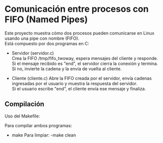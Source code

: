 # Comunicación entre procesos con FIFO (Named Pipes)
Este proyecto muestra cómo dos procesos pueden comunicarse en Linux usando una pipe con nombre (FIFO).  
Está compuesto por dos programas en C:

- Servidor (servidor.c)  
  Crea la FIFO /tmp/fifo_twoway, espera mensajes del cliente y responde.  
  Si el mensaje recibido es "end", el servidor cierra la conexión y termina.  
  Si no, invierte la cadena y la envía de vuelta al cliente.

- Cliente (cliente.c)
  Abre la FIFO creada por el servidor, envía cadenas ingresadas por el usuario y muestra la respuesta del servidor.  
  Si el usuario escribe "end", el cliente envía ese mensaje y finaliza.

## Compilación

Uso del Makefile:

Para compilar ambos programas:
- make
Para limpiar:
-make clean
